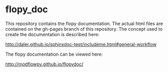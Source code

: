 flopy_doc
=========

This repository contains the flopy documentation.  The actual html files are contained on the gh-pages branch of this repository.  The concept used to create the documentation is described here:

http://daler.github.io/sphinxdoc-test/includeme.html#general-workflow

The flopy documentation can be viewed here:

http://modflowpy.github.io/flopydoc/



